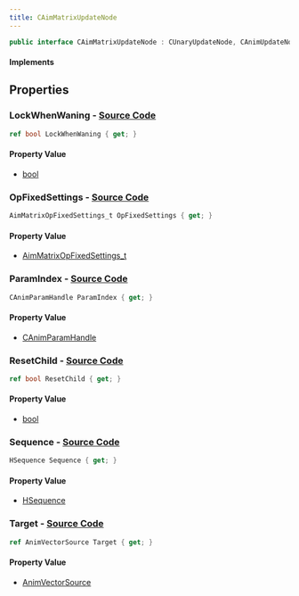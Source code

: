 ```yaml
---
title: CAimMatrixUpdateNode
---
```


```csharp
public interface CAimMatrixUpdateNode : CUnaryUpdateNode, CAnimUpdateNodeBase, ISchemaClass<CAnimUpdateNodeBase>, ISchemaClass<CUnaryUpdateNode>, ISchemaClass<CAimMatrixUpdateNode>, ISchemaField, ISchemaClass, INativeHandle
```

#### Implements

## Properties

### **LockWhenWaning** - [Source Code](https://github.com/swiftly-solution/swiftlys2/blob/main/managed/src/SwiftlyS2.Generated/Schemas/Interfaces/CAimMatrixUpdateNode.cs#L26)

```csharp
ref bool LockWhenWaning { get; }
```

#### Property Value

- [bool](https://learn.microsoft.com/dotnet/api/system.boolean)

### **OpFixedSettings** - [Source Code](https://github.com/swiftly-solution/swiftlys2/blob/main/managed/src/SwiftlyS2.Generated/Schemas/Interfaces/CAimMatrixUpdateNode.cs#L16)

```csharp
AimMatrixOpFixedSettings_t OpFixedSettings { get; }
```

#### Property Value

- [AimMatrixOpFixedSettings_t](/docs/api/shared/schemadefinitions/aimmatrixopfixedsettings_t)

### **ParamIndex** - [Source Code](https://github.com/swiftly-solution/swiftlys2/blob/main/managed/src/SwiftlyS2.Generated/Schemas/Interfaces/CAimMatrixUpdateNode.cs#L20)

```csharp
CAnimParamHandle ParamIndex { get; }
```

#### Property Value

- [CAnimParamHandle](/docs/api/shared/schemadefinitions/canimparamhandle)

### **ResetChild** - [Source Code](https://github.com/swiftly-solution/swiftlys2/blob/main/managed/src/SwiftlyS2.Generated/Schemas/Interfaces/CAimMatrixUpdateNode.cs#L24)

```csharp
ref bool ResetChild { get; }
```

#### Property Value

- [bool](https://learn.microsoft.com/dotnet/api/system.boolean)

### **Sequence** - [Source Code](https://github.com/swiftly-solution/swiftlys2/blob/main/managed/src/SwiftlyS2.Generated/Schemas/Interfaces/CAimMatrixUpdateNode.cs#L22)

```csharp
HSequence Sequence { get; }
```

#### Property Value

- [HSequence](/docs/api/shared/schemadefinitions/hsequence)

### **Target** - [Source Code](https://github.com/swiftly-solution/swiftlys2/blob/main/managed/src/SwiftlyS2.Generated/Schemas/Interfaces/CAimMatrixUpdateNode.cs#L18)

```csharp
ref AnimVectorSource Target { get; }
```

#### Property Value

- [AnimVectorSource](/docs/api/shared/schemadefinitions/animvectorsource)

